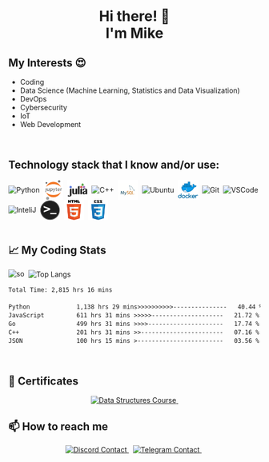 <h1 align="center">Hi there! 👋 <br/>I'm <b>Mike</b></h1>

## My Interests :heart_eyes:<br>

- Coding
- Data Science (Machine Learning, Statistics and Data Visualization)
- DevOps
- Cybersecurity
- IoT
- Web Development

<br/>

## Technology stack that I know and/or use:
<div align="left" style="height: auto;">
  <img alt = 'Python' align = 'center' width='40px' src="https://user-images.githubusercontent.com/55111154/100546857-8ba9c700-3289-11eb-9627-ae469441946b.png"/>&nbsp;
  <img alt = 'Jupyter' align = 'center' width='40px' src="https://raw.githubusercontent.com/github/explore/master/topics/jupyter-notebook/jupyter-notebook.png"/>&nbsp; 
  <img alt = 'Julia' align = 'center' width='40px' src="https://raw.githubusercontent.com/github/explore/master/topics/julia/julia.png"/>&nbsp;
  <img alt = "C++" align = "center" width='40px' src="https://user-images.githubusercontent.com/55111154/100549944-5f4b7600-329c-11eb-8d47-a3d5f47bd248.png"/>&nbsp;
  <img alt="MySQL" align="center" width='40px' src="https://raw.githubusercontent.com/github/explore/master/topics/mysql/mysql.png"/>&nbsp;
  <img alt="Ubuntu" align="center" width='40px' src="https://user-images.githubusercontent.com/25181517/186884153-99edc188-e4aa-4c84-91b0-e2df260ebc33.png" title="Ubuntu"/>&nbsp;
  <img alt="Docker" align="center" width='40px' src="https://raw.githubusercontent.com/github/explore/master/topics/docker/docker.png" />&nbsp;
  <img alt="Git" align="center" width='40px' src= "https://user-images.githubusercontent.com/55111154/100549956-74280980-329c-11eb-8b47-62b3ea97e5ca.png"/>&nbsp;
  <img alt="VSCode" align="center" width='40px' src= "https://user-images.githubusercontent.com/55111154/100549504-41304680-3299-11eb-811c-570aae79deba.png"/>&nbsp;
  <img alt="InteliJ" align="center" width='40px' src="https://user-images.githubusercontent.com/25181517/192108890-200809d1-439c-4e23-90d3-b090cf9a4eea.png" title="InteliJ"/>&nbsp;
  <img alt="Terminal" align="center" width='40px' src="https://raw.githubusercontent.com/github/explore/master/topics/terminal/terminal.png"/>&nbsp;
  <img alt="HTML5" align="center" width='40px' src="https://raw.githubusercontent.com/github/explore/master/topics/html/html.png"/>&nbsp;
  <img alt="CSS3" align="center" width='40px' src="https://raw.githubusercontent.com/github/explore/master/topics/css/css.png"/>&nbsp;
</div>

<br style="clear:both"/>


## &#x1f4c8; My Coding Stats

<p align="left"> 
<img alt="so" src="https://github-readme-streak-stats.herokuapp.com/?user=mrzdev&show_icons=true&include_all_commits=true&theme=dark&hide_border=true"/>&nbsp;
<img alt="Top Langs" align="center" src="https://github-readme-stats.vercel.app/api/top-langs/?username=mrzdev&layout=compact&theme=dark&hide_border=true"/>&nbsp;
</p>    

<!--START_SECTION:waka-->

```txt
Total Time: 2,815 hrs 16 mins

Python             1,138 hrs 29 mins>>>>>>>>>>---------------   40.44 %
JavaScript         611 hrs 31 mins >>>>>--------------------   21.72 %
Go                 499 hrs 31 mins >>>>---------------------   17.74 %
C++                201 hrs 31 mins >>-----------------------   07.16 %
JSON               100 hrs 15 mins >------------------------   03.56 %
```

<!--END_SECTION:waka-->    

<br/>

## 🌱 Certificates

<p align='center'>
  <a href="https://stepik.org/cert/2114932?lang=en">
    <img alt="Data Structures Course" src="https://img.shields.io/badge/Stepik-Data%20Structures-blue.svg"/>&nbsp;
  </a>
</p>

## 📫 How to reach me
<p align='center'>
    <a href="https://discordapp.com/users/210484897628946432">
    <img alt="Discord Contact" src="https://img.shields.io/badge/Discord-7289DA?style=for-the-badge&logo=discord&logoColor=white"/>
    </a>&nbsp;
    <a href="https://t.me/itsmemrz">
    <img alt="Telegram Contact" src="https://img.shields.io/badge/Telegram-2CA5E0?style=for-the-badge&logo=telegram&logoColor=white"/>
    </a>&nbsp;
</p>
